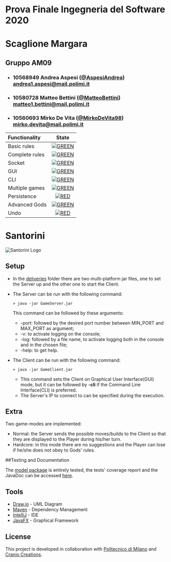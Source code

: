 # Prova Finale Ingegneria del Software 2020
# Scaglione Margara

## Gruppo AM09


- ###   10568949    Andrea Aspesi ([@AspesiAndrea](https://github.com/AspesiAndrea))<br>andrea1.aspesi@mail.polimi.it
- ###   10580728    Matteo Bettini ([@MatteoBettini](https://github.com/MatteoBettini))<br>matteo1.bettini@mail.polimi.it
- ###   10560693    Mirko De Vita ([@MirkoDeVita98](https://github.com/MirkoDeVita98))<br>mirko.devita@mail.polimi.it

| Functionality | State |
|:-----------------------|:------------------------------------:|
| Basic rules | [![GREEN](https://placehold.it/15/44bb44/44bb44)](#) |
| Complete rules | [![GREEN](https://placehold.it/15/44bb44/44bb44)](#) |
| Socket | [![GREEN](https://placehold.it/15/44bb44/44bb44)](#) |
| GUI | [![GREEN](https://placehold.it/15/44bb44/44bb44)](#) |
| CLI | [![GREEN](https://placehold.it/15/44bb44/44bb44)](#) |
| Multiple games | [![GREEN](https://placehold.it/15/44bb44/44bb44)](#) |
| Persistence | [![RED](https://placehold.it/15/f03c15/f03c15)](#) |
| Advanced Gods | [![GREEN](https://placehold.it/15/44bb44/44bb44)](#) |
| Undo | [![RED](https://placehold.it/15/f03c15/f03c15)](#) |

<!--
[![RED](https://placehold.it/15/f03c15/f03c15)](#)
[![YELLOW](https://placehold.it/15/ffdd00/ffdd00)](#)
[![GREEN](https://placehold.it/15/44bb44/44bb44)](#)
-->

# Santorini

![Santorini Logo](https://github.com/MatteoBettini/ing-sw-2020-Aspesi-Bettini-DeVita/tree/master/logo.png)

## Setup

- In the [deliveries](https://github.com/MatteoBettini/ing-sw-2020-Aspesi-Bettini-DeVita/tree/master/deliveries) folder there are two multi-platform jar files, one to set the Server up and the other one to start the Client.
- The Server can be run with the following command:
    ```shell
    > java -jar GameServer.jar
    ```
  This command can be followed by these arguments:
  - -port: followed by the desired port number between MIN_PORT and MAX_PORT as argument;
  - -v: to activate logging on the console;
  - -log: followed by a file name, to activate logging both in the console and in the chosen file;
  - -help: to get help.
  
- The Client can be run with the following command:
    ```shell
    > java -jar GameClient.jar
    ```
  - This command sets the Client on Graphical User Interface(GUI) mode, but it can be followed by **-cli** if the Command Line Interface(CLI) is preferred.
  - The Server's IP to connect to can be specified during the execution.
  
 ## Extra
 
 Two game-modes are implemented:
 - Normal: the Server sends the possible moves/builds to the Client so that they are displayed to the Player during his/her turn.
 - Hardcore: in this mode there are no suggestions and the Player can lose if he/she does not obey to Gods' rules.
 
 ##Testing and Documentation
 
 The [model package](https://github.com/MatteoBettini/ing-sw-2020-Aspesi-Bettini-DeVita/tree/master/src/main/java/it/polimi/ingsw/server/model) is entirely tested, the tests' coverage report and the JavaDoc can be accessed [here](https://github.com/MatteoBettini/ing-sw-2020-Aspesi-Bettini-DeVita/tree/master/deliveries).
 
 ## Tools
 
 * [Draw.io](http://www.draw.io/) - UML Diagram
 * [Maven](https://maven.apache.org/) - Dependency Management
 * [IntelliJ](https://www.jetbrains.com/idea/) - IDE
 * [JavaFX](https://openjfx.io) - Graphical Framework
 
 ## License
 
 This project is developed in collaboration with [Politecnico di Milano](https://www.polimi.it) and [Cranio Creations](http://www.craniocreations.it).
 
